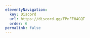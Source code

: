 ```yaml
---
eleventyNavigation:
  key: Discord
  url: https://discord.gg/FPnFFH4GQT
  order: 6
permalink: false
---
```

